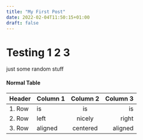 ```yaml
---
title: "My First Post"
date: 2022-02-04T11:50:15+01:00
draft: false
---
```


# Testing 1 2 3
just some random stuff

#### Normal Table


| Header | Column 1 | Column 2 | Column 3 | 
|:--- |:---- |:----:| ----:|
|1. Row| is | is | is |
|2. Row| left | nicely | right |
|3. Row| aligned | centered | aligned | 
